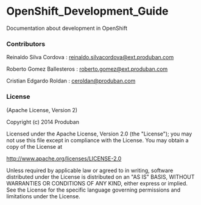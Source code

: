 OpenShift_Development_Guide
===========================

Documentation about development in OpenShift

### Contributors

Reinaldo Silva Cordova : reinaldo.silvacordova@ext.produban.com

Roberto Gomez Ballesteros : roberto.gomez@ext.produban.com

Cristian Edgardo Roldan : ceroldan@produban.com


### License

(Apache License, Version 2)

Copyright (c) 2014 Produban

Licensed under the Apache License, Version 2.0 (the "License");
you may not use this file except in compliance with the License.
You may obtain a copy of the License at

http://www.apache.org/licenses/LICENSE-2.0

Unless required by applicable law or agreed to in writing, software
distributed under the License is distributed on an "AS IS" BASIS,
WITHOUT WARRANTIES OR CONDITIONS OF ANY KIND, either express or implied.
See the License for the specific language governing permissions and
limitations under the License.

 